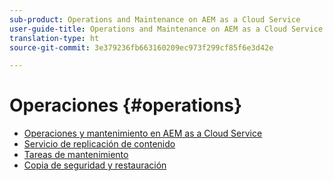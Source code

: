 ```yaml
---
sub-product: Operations and Maintenance on AEM as a Cloud Service
user-guide-title: Operations and Maintenance on AEM as a Cloud Service
translation-type: ht
source-git-commit: 3e379236fb663160209ec973f299cf85f6e3d42e

---
```



# Operaciones {#operations}

+ [Operaciones y mantenimiento en AEM as a Cloud Service](/help/operations/home.md)
+ [Servicio de replicación de contenido](replication.md)
+ [Tareas de mantenimiento](maintenance.md)
+ [Copia de seguridad y restauración](backup.md)

